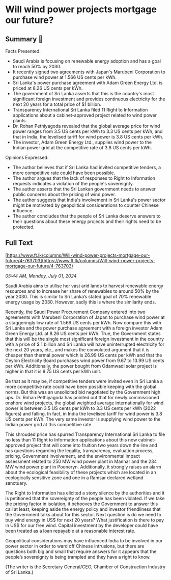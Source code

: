 # Will wind power projects mortgage our future?

## Summary 🤖

Facts Presented:
- Saudi Arabia is focusing on renewable energy adoption and has a goal to reach 50% by 2030.
- It recently signed two agreements with Japan's Marubeni Corporation to purchase wind power at 1.566 US cents per kWh.
- Sri Lanka's power purchase agreement with Adam Green Energy Ltd. is priced at 8.26 US cents per kWh.
- The government of Sri Lanka asserts that this is the country's most significant foreign investment and provides continuous electricity for the next 20 years for a total price of $1 billion.
- Transparency International Sri Lanka filed 11 Right to Information applications about a cabinet-approved project related to wind power plants.
- Dr. Rohan Pethiyagoda revealed that the global average price for wind power ranges from 3.5 US cents per kWh to 3.3 US cents per kWh, and that in India, the levelised tariff for wind power is 3.8 US cents per kWh.
- The investor, Adam Green Energy Ltd., supplies wind power to the Indian power grid at the competitive rate of 3.8 US cents per kWh.

Opinions Expressed:
- The author believes that if Sri Lanka had invited competitive tenders, a more competitive rate could have been possible.
- The author argues that the lack of responses to Right to Information requests indicates a violation of the people's sovereignty.
- The author asserts that the Sri Lankan government needs to answer public concerns about the pricing of wind power.
- The author suggests that India's involvement in Sri Lanka's power sector might be motivated by geopolitical considerations to counter Chinese influence.
- The author concludes that the people of Sri Lanka deserve answers to their questions about these energy projects and their rights need to be protected.


## Full Text

[https://www.ft.lk/columns/Will-wind-power-projects-mortgage-our-future/4-763703](https://www.ft.lk/columns/Will-wind-power-projects-mortgage-our-future/4-763703)

*05:44 AM, Monday, July 01, 2024*

Saudi Arabia aims to utilise her vast arid lands to harvest renewable energy resources and to increase her share of renewables to around 50% by the year 2030. This is similar to Sri Lanka’s stated goal of 70% renewable energy usage by 2030. However, sadly this is where the similarity ends.

Recently, the Saudi Power Procurement Company entered into two agreements with Marubeni Corporation of Japan to purchase wind power at a staggeringly low rate of 1.566 US cents per kWh. Now compare this with Sri Lanka and the power purchase agreement with a foreign investor Adam Green Energy Ltd. at 8.26 US cents per kWh. True, the Government states that this will be the single most significant foreign investment in the country with a price of $ 1 billion and Sri Lanka will have uninterrupted electricity for the next 20 years, etc., and makes the convoluted argument that it is cheaper than thermal power which is 26.99 US cents per kWh and that the Ceylon Electricity Board purchases wind power from 9.67 to 13.99 US cents per kWh. Additionally, the power bought from Odamwadi solar project is higher in that it is 8.75 US cents per kWh unit.

Be that as it may be, if competitive tenders were invited even in Sri Lanka a more competitive rate could have been possible keeping with the global norms. But this was an unsolicited bid negotiated by the Government high ups. Dr. Rohan Pethiyagoda has pointed out that for newly commissioned onshore wind projects, the global weighted average internationally for wind power is between 3.5 US cents per kWh to 3.3 US cents per kWh (2022 figures) and falling. In fact, in India the levelised tariff for wind power is 3.8 US cents per kWh. The very same investor is supplying wind power to the Indian power grid at this competitive rate.

This shrouded price has spurred Transparency International Sri Lanka to file no less than 11 Right to Information applications about this now cabinet-approved project that will come into fruition two years down the line and has questions regarding the legality, transparency, evaluation process, pricing, Government involvement, and the environmental impact assessment related to 250 MW wind power plant in Mannar and the 234 MW wind power plant in Pooneryn. Additionally, it strongly raises an alarm about the ecological feasibility of these projects which are located in an ecologically sensitive zone and one in a Ramsar declared wetland sanctuary.

The Right to Information has elicited a stony silence by the authorities and it is petitioned that the sovereignty of the people has been violated. If we take the pricing factor in isolation, it behooves the Government to answer this call at least, keeping aside the energy policy and investor friendliness that the Government talks about for this sector. Next question is do we need to buy wind energy in US$ for next 20 years? What justification is there to pay in US$ for our free wind. Capital investment by the developer could have been treated as a loan repayable at a reasonable interest rate.

Geopolitical considerations may have influenced India to be involved in our power sector in order to ward off Chinese intrusions, but there are questions both big and small that require answers for it appears that the people’s sovereignty is being trampled and they have a right to know.

(The writer is the Secretary General/CEO, Chamber of Construction Industry of Sri Lanka.)

